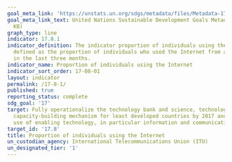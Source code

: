 ```yaml
---
goal_meta_link: 'https://unstats.un.org/sdgs/metadata/files/Metadata-17-08-01.pdf '
goal_meta_link_text: United Nations Sustainable Development Goals Metadata (PDF 469
  KB)
graph_type: line
indicator: 17.8.1
indicator_definition: The indicator proportion of individuals using the Internet is
  defined as the proportion of individuals who used the Internet from any location
  in the last three months.
indicator_name: Proportion of individuals using the Internet
indicator_sort_order: 17-08-01
layout: indicator
permalink: /17-8-1/
published: true
reporting_status: complete
sdg_goal: '17'
target: Fully operationalize the technology bank and science, technology and innovation
  capacity-building mechanism for least developed countries by 2017 and enhance the
  use of enabling technology, in particular information and communications technology
target_id: '17.8'
title: Proportion of individuals using the Internet
un_custodian_agency: International Telecommunications Union (ITU)
un_designated_tier: '1'
---
```

